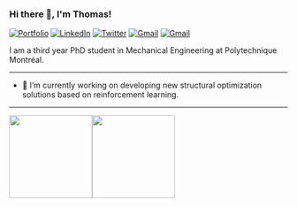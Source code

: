### Hi there 👋, I'm Thomas!

<p align="left">
   <a href="https://thomasrb.com/"><img alt="Portfolio" src="https://img.shields.io/badge/-thomasrb.com-orange?style=flat-square&logo=squarespace&logoColor=white&link=https://dewith.co/"></a>
   <a href="https://www.linkedin.com/in/thomas-rb/"><img alt="LinkedIn" src="https://img.shields.io/badge/-thomasrb-0075b5?style=flat-square&logo=Linkedin&logoColor=white&link=https://www.linkedin.com/in/thomas-rb/"></a> 
   <a href="https://twitter.com/TomRBeaudoin"><img alt="Twitter" src="https://img.shields.io/badge/-@TomRBeaudoin-08a0e9?style=flat-square&logo=twitter&logoColor=white&link=https://twitter.com/TomRBeaudoin"></a>
   <a href="mailto:thomas.rochefort.beaudoin@gmail.com"><img alt="Gmail" src="https://img.shields.io/badge/-thomas.rochefort.beaudoin@gmail.com-eb4336?style=flat-square&logo=Gmail&logoColor=white&link=mailto:thomas.rochefort.beaudoin@gmail.com"></a>
   <a href="https://medium.com/@thomas.rochefort.beaudoin"><img alt="Gmail" src="https://img.shields.io/badge/-@thomas.rochefort.beaudoin-51a652?style=flat-square&logo=Medium&logoColor=white&link=https://medium.com/@thomas.rochefort.beaudoin"></a>
</p>
I am a third year PhD student in Mechanical Engineering at Polytechnique Montréal. 

---


- 🔭 I’m currently working on developing new structural optimization solutions based on reinforcement learning.
<!--
**ThomasRochefortB/ThomasRochefortB** is a ✨ _special_ ✨ repository because its `README.md` (this file) appears on your GitHub profile.

Here are some ideas to get you started:

- 🔭 I’m currently working on ...
- 🌱 I’m currently learning ...
- 👯 I’m looking to collaborate on ...
- 🤔 I’m looking for help with ...
- 💬 Ask me about ...
- 📫 How to reach me: ...
- 😄 Pronouns: ...
- ⚡ Fun fact: ...
-->
---

<a href="https://thomasrb.com/"><img height="150px" src="https://github-readme-stats.vercel.app/api?username=ThomasRochefortB&show_icons=true&hide_title=true&hide_border=true&theme=graywhite" /><img height="150px" src="https://github-readme-stats.vercel.app/api/top-langs/?username=ThomasRochefortB&show_icons=true&layout=compact&langs_count=6&hide_title=true&hide_border=true&theme=graywhite" /></a>

